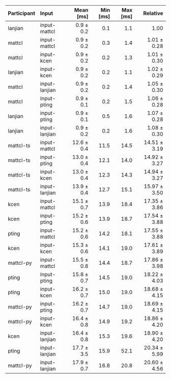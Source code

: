 | Participant | Input | Mean [ms] | Min [ms] | Max [ms] | Relative |
|:---|:---|---:|---:|---:|---:|
| lanjian | input-mattcl | 0.9 ± 0.2 | 0.1 | 1.1 | 1.00 |
| mattcl | input-mattcl | 0.9 ± 0.2 | 0.3 | 1.4 | 1.01 ± 0.28 |
| mattcl | input-kcen | 0.9 ± 0.2 | 0.2 | 1.3 | 1.01 ± 0.30 |
| lanjian | input-kcen | 0.9 ± 0.2 | 0.2 | 1.1 | 1.02 ± 0.29 |
| mattcl | input-lanjian | 0.9 ± 0.2 | 0.2 | 1.4 | 1.05 ± 0.30 |
| mattcl | input-pting | 0.9 ± 0.1 | 0.2 | 1.5 | 1.06 ± 0.28 |
| lanjian | input-pting | 0.9 ± 0.1 | 0.5 | 1.6 | 1.07 ± 0.28 |
| lanjian | input-lanjian | 0.9 ± 0.2 | 0.2 | 1.6 | 1.08 ± 0.30 |
| mattcl-ts | input-mattcl | 12.6 ± 0.4 | 11.5 | 14.5 | 14.51 ± 3.19 |
| mattcl-ts | input-pting | 13.0 ± 0.4 | 12.1 | 14.0 | 14.92 ± 3.27 |
| mattcl-ts | input-kcen | 13.0 ± 0.4 | 12.3 | 14.3 | 14.94 ± 3.27 |
| mattcl-ts | input-lanjian | 13.9 ± 0.4 | 12.7 | 15.1 | 15.97 ± 3.50 |
| kcen | input-mattcl | 15.1 ± 0.7 | 13.9 | 18.4 | 17.35 ± 3.86 |
| kcen | input-pting | 15.2 ± 0.6 | 13.9 | 18.7 | 17.54 ± 3.88 |
| pting | input-mattcl | 15.2 ± 0.6 | 14.2 | 18.1 | 17.55 ± 3.88 |
| kcen | input-kcen | 15.3 ± 0.6 | 14.1 | 19.0 | 17.61 ± 3.89 |
| mattcl-py | input-mattcl | 15.5 ± 0.8 | 14.4 | 18.7 | 17.86 ± 3.98 |
| pting | input-pting | 15.8 ± 0.7 | 14.5 | 19.0 | 18.22 ± 4.03 |
| pting | input-kcen | 16.2 ± 0.7 | 15.0 | 19.0 | 18.68 ± 4.15 |
| mattcl-py | input-pting | 16.2 ± 0.7 | 14.7 | 19.0 | 18.69 ± 4.15 |
| mattcl-py | input-kcen | 16.4 ± 0.8 | 14.9 | 19.2 | 18.86 ± 4.20 |
| kcen | input-lanjian | 16.4 ± 0.8 | 15.3 | 19.6 | 18.90 ± 4.20 |
| pting | input-lanjian | 17.7 ± 3.5 | 15.9 | 52.1 | 20.34 ± 5.99 |
| mattcl-py | input-lanjian | 17.9 ± 0.7 | 16.8 | 20.8 | 20.60 ± 4.56 |
